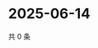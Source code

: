 # 2025-06-14

共 0 条

<!-- BEGIN ZHIHUQUESTIONS -->
<!-- 最后更新时间 Sat Jun 14 2025 03:09:16 GMT+0800 (China Standard Time) -->

<!-- END ZHIHUQUESTIONS -->
